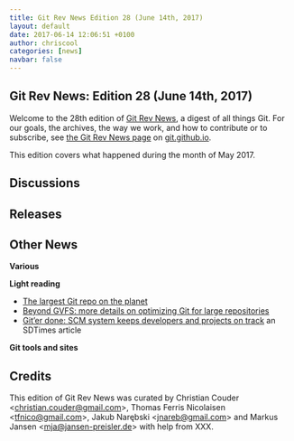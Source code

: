 ```yaml
---
title: Git Rev News Edition 28 (June 14th, 2017)
layout: default
date: 2017-06-14 12:06:51 +0100
author: chriscool
categories: [news]
navbar: false
---
```


## Git Rev News: Edition 28 (June 14th, 2017)

Welcome to the 28th edition of [Git Rev News](https://git.github.io/rev_news/rev_news/),
a digest of all things Git. For our goals, the archives, the way we work, and how to contribute or to
subscribe, see [the Git Rev News page](https://git.github.io/rev_news/rev_news/) on [git.github.io](http://git.github.io).

This edition covers what happened during the month of May 2017.

## Discussions

<!---
### General
-->

<!---
### Reviews
-->

<!---
### Support
-->

## Releases


## Other News

__Various__


__Light reading__

* [The largest Git repo on the planet](https://blogs.msdn.microsoft.com/bharry/2017/05/24/the-largest-git-repo-on-the-planet/)
* [Beyond GVFS: more details on optimizing Git for large repositories](https://blogs.msdn.microsoft.com/visualstudioalm/2017/05/30/optimizing-git-beyond-gvfs/)
* [Git’er done: SCM system keeps developers and projects on track](http://sdtimes.com/giter-done-scm-system-keeps-developers-projects-track/)
  an SDTimes article

__Git tools and sites__


## Credits

This edition of Git Rev News was curated by
Christian Couder &lt;<christian.couder@gmail.com>&gt;,
Thomas Ferris Nicolaisen &lt;<tfnico@gmail.com>&gt;,
Jakub Narębski &lt;<jnareb@gmail.com>&gt; and
Markus Jansen &lt;<mja@jansen-preisler.de>&gt;
with help from XXX.
